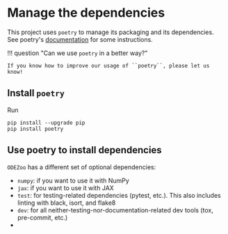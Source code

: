 # Manage the dependencies

This project uses ``poetry`` to manage its packaging and its dependencies.
See poetry's [documentation](https://python-poetry.org/docs/configuration/) for some instructions.

!!! question "Can we use ``poetry`` in a better way?"

    If you know how to improve our usage of ``poetry``, please let us know!


## Install ``poetry``

Run

```commandline
pip install --upgrade pip
pip install poetry
```

## Use poetry to install dependencies

``ODEZoo`` has a different set of optional dependencies:

* `numpy`: if you want to use it with NumPy
* `jax`: if you want to use it with JAX
* `test`: for testing-related dependencies (pytest, etc.). This also includes linting with black, isort, and flake8
* `dev`: for all neither-testing-nor-documentation-related dev tools (tox, pre-commit, etc.)
*
